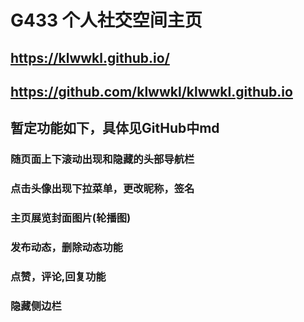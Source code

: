 # G433 个人社交空间主页

## https://klwwkl.github.io/
## https://github.com/klwwkl/klwwkl.github.io

## 暂定功能如下，具体见GitHub中md
### 随页面上下滚动出现和隐藏的头部导航栏

### 点击头像出现下拉菜单，更改昵称，签名

### 主页展览封面图片(轮播图)

### 发布动态，删除动态功能

### 点赞，评论,回复功能

### 隐藏侧边栏